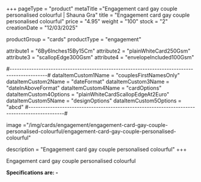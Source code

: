 +++
pageType = "product"
metaTitle ="Engagement card gay couple personalised colourful | Shauna Gra"
title = "Engagement card gay couple personalised colourful"
price = "4.95"
weight = "100"
stock = "2"
creationDate = "12/03/2025"
 
productGroup = "cards"
productType = "engagement"
 
attribute1 = "6By6Inches15By15Cm" 
attribute2 = "plainWhiteCard250Gsm" 
attribute3 = "scallopEdge300Gsm" 
attribute4 = "envelopeIncluded100Gsm" 
 
#---------------------------------------------------------------------------------------------#
dataItemCustom1Name = "couplesFirstNamesOnly" 
dataItemCustom2Name = "dateFormat"
dataItemCustom3Name = "dateInAboveFormat"
dataItemCustom4Name = "cardOptions" 
dataItemCustom4Options = "plainWhiteCardScallopEdgeAt2Euro" 
dataItemCustom5Name = "designOptions" 
dataItemCustom5Options = "abcd" 
#---------------------------------------------------------------------------------------------#
 
image ="/img/cards/engagement/engagement-card-gay-couple-personalised-colourful/engagement-card-gay-couple-personalised-colourful"
 
description = "Engagement card gay couple personalised colourful"
+++
 
Engagement card gay couple personalised colourful
 
**Specifications are: -**
